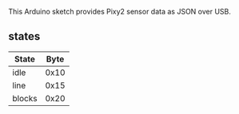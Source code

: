 This Arduino sketch provides Pixy2 sensor data as JSON over USB.

## states
| State  | Byte  |
|--------|-------|
| idle   | 0x10  |
| line   | 0x15  |
| blocks | 0x20  |
